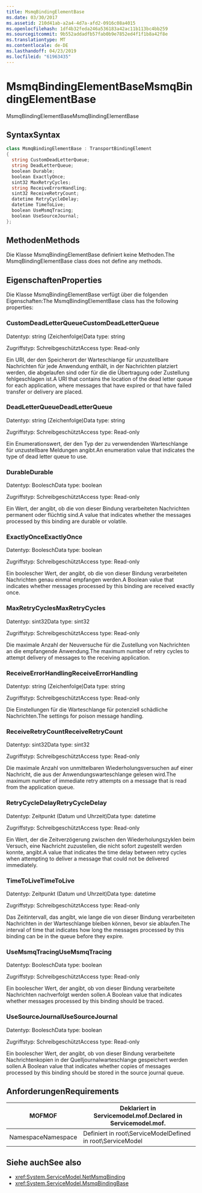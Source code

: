 ```yaml
---
title: MsmqBindingElementBase
ms.date: 03/30/2017
ms.assetid: 210d41ab-a2a4-4d7a-afd2-0916c08a4015
ms.openlocfilehash: 1df4b32feda246a536183a42ac11b113bc4bb259
ms.sourcegitcommit: 9b552addadfb57fab0b9e7852ed4f1f1b8a42f8e
ms.translationtype: MT
ms.contentlocale: de-DE
ms.lasthandoff: 04/23/2019
ms.locfileid: "61963435"
---
```

# <a name="msmqbindingelementbase"></a><span data-ttu-id="8b78d-102">MsmqBindingElementBase</span><span class="sxs-lookup"><span data-stu-id="8b78d-102">MsmqBindingElementBase</span></span>
<span data-ttu-id="8b78d-103">MsmqBindingElementBase</span><span class="sxs-lookup"><span data-stu-id="8b78d-103">MsmqBindingElementBase</span></span>  
  
## <a name="syntax"></a><span data-ttu-id="8b78d-104">Syntax</span><span class="sxs-lookup"><span data-stu-id="8b78d-104">Syntax</span></span>  
  
```csharp  
class MsmqBindingElementBase : TransportBindingElement  
{  
  string CustomDeadLetterQueue;  
  string DeadLetterQueue;  
  boolean Durable;  
  boolean ExactlyOnce;  
  sint32 MaxRetryCycles;  
  string ReceiveErrorHandling;  
  sint32 ReceiveRetryCount;  
  datetime RetryCycleDelay;  
  datetime TimeToLive;  
  boolean UseMsmqTracing;  
  boolean UseSourceJournal;  
};  
```  
  
## <a name="methods"></a><span data-ttu-id="8b78d-105">Methoden</span><span class="sxs-lookup"><span data-stu-id="8b78d-105">Methods</span></span>  
 <span data-ttu-id="8b78d-106">Die Klasse MsmqBindingElementBase definiert keine Methoden.</span><span class="sxs-lookup"><span data-stu-id="8b78d-106">The MsmqBindingElementBase class does not define any methods.</span></span>  
  
## <a name="properties"></a><span data-ttu-id="8b78d-107">Eigenschaften</span><span class="sxs-lookup"><span data-stu-id="8b78d-107">Properties</span></span>  
 <span data-ttu-id="8b78d-108">Die Klasse MsmqBindingElementBase verfügt über die folgenden Eigenschaften:</span><span class="sxs-lookup"><span data-stu-id="8b78d-108">The MsmqBindingElementBase class has the following properties:</span></span>  
  
### <a name="customdeadletterqueue"></a><span data-ttu-id="8b78d-109">CustomDeadLetterQueue</span><span class="sxs-lookup"><span data-stu-id="8b78d-109">CustomDeadLetterQueue</span></span>  
 <span data-ttu-id="8b78d-110">Datentyp: string (Zeichenfolge)</span><span class="sxs-lookup"><span data-stu-id="8b78d-110">Data type: string</span></span>  
  
 <span data-ttu-id="8b78d-111">Zugriffstyp: Schreibgeschützt</span><span class="sxs-lookup"><span data-stu-id="8b78d-111">Access type: Read-only</span></span>  
  
 <span data-ttu-id="8b78d-112">Ein URI, der den Speicherort der Warteschlange für unzustellbare Nachrichten für jede Anwendung enthält, in der Nachrichten platziert werden, die abgelaufen sind oder für die die Übertragung oder Zustellung fehlgeschlagen ist.</span><span class="sxs-lookup"><span data-stu-id="8b78d-112">A URI that contains the location of the dead letter queue for each application, where messages that have expired or that have failed transfer or delivery are placed.</span></span>  
  
### <a name="deadletterqueue"></a><span data-ttu-id="8b78d-113">DeadLetterQueue</span><span class="sxs-lookup"><span data-stu-id="8b78d-113">DeadLetterQueue</span></span>  
 <span data-ttu-id="8b78d-114">Datentyp: string (Zeichenfolge)</span><span class="sxs-lookup"><span data-stu-id="8b78d-114">Data type: string</span></span>  
  
 <span data-ttu-id="8b78d-115">Zugriffstyp: Schreibgeschützt</span><span class="sxs-lookup"><span data-stu-id="8b78d-115">Access type: Read-only</span></span>  
  
 <span data-ttu-id="8b78d-116">Ein Enumerationswert, der den Typ der zu verwendenden Warteschlange für unzustellbare Meldungen angibt.</span><span class="sxs-lookup"><span data-stu-id="8b78d-116">An enumeration value that indicates the type of dead letter queue to use.</span></span>  
  
### <a name="durable"></a><span data-ttu-id="8b78d-117">Durable</span><span class="sxs-lookup"><span data-stu-id="8b78d-117">Durable</span></span>  
 <span data-ttu-id="8b78d-118">Datentyp: Boolesch</span><span class="sxs-lookup"><span data-stu-id="8b78d-118">Data type: boolean</span></span>  
  
 <span data-ttu-id="8b78d-119">Zugriffstyp: Schreibgeschützt</span><span class="sxs-lookup"><span data-stu-id="8b78d-119">Access type: Read-only</span></span>  
  
 <span data-ttu-id="8b78d-120">Ein Wert, der angibt, ob die von dieser Bindung verarbeiteten Nachrichten permanent oder flüchtig sind.</span><span class="sxs-lookup"><span data-stu-id="8b78d-120">A value that indicates whether the messages processed by this binding are durable or volatile.</span></span>  
  
### <a name="exactlyonce"></a><span data-ttu-id="8b78d-121">ExactlyOnce</span><span class="sxs-lookup"><span data-stu-id="8b78d-121">ExactlyOnce</span></span>  
 <span data-ttu-id="8b78d-122">Datentyp: Boolesch</span><span class="sxs-lookup"><span data-stu-id="8b78d-122">Data type: boolean</span></span>  
  
 <span data-ttu-id="8b78d-123">Zugriffstyp: Schreibgeschützt</span><span class="sxs-lookup"><span data-stu-id="8b78d-123">Access type: Read-only</span></span>  
  
 <span data-ttu-id="8b78d-124">Ein boolescher Wert, der angibt, ob die von dieser Bindung verarbeiteten Nachrichten genau einmal empfangen werden.</span><span class="sxs-lookup"><span data-stu-id="8b78d-124">A Boolean value that indicates whether messages processed by this binding are received exactly once.</span></span>  
  
### <a name="maxretrycycles"></a><span data-ttu-id="8b78d-125">MaxRetryCycles</span><span class="sxs-lookup"><span data-stu-id="8b78d-125">MaxRetryCycles</span></span>  
 <span data-ttu-id="8b78d-126">Datentyp: sint32</span><span class="sxs-lookup"><span data-stu-id="8b78d-126">Data type: sint32</span></span>  
  
 <span data-ttu-id="8b78d-127">Zugriffstyp: Schreibgeschützt</span><span class="sxs-lookup"><span data-stu-id="8b78d-127">Access type: Read-only</span></span>  
  
 <span data-ttu-id="8b78d-128">Die maximale Anzahl der Neuversuche für die Zustellung von Nachrichten an die empfangende Anwendung.</span><span class="sxs-lookup"><span data-stu-id="8b78d-128">The maximum number of retry cycles to attempt delivery of messages to the receiving application.</span></span>  
  
### <a name="receiveerrorhandling"></a><span data-ttu-id="8b78d-129">ReceiveErrorHandling</span><span class="sxs-lookup"><span data-stu-id="8b78d-129">ReceiveErrorHandling</span></span>  
 <span data-ttu-id="8b78d-130">Datentyp: string (Zeichenfolge)</span><span class="sxs-lookup"><span data-stu-id="8b78d-130">Data type: string</span></span>  
  
 <span data-ttu-id="8b78d-131">Zugriffstyp: Schreibgeschützt</span><span class="sxs-lookup"><span data-stu-id="8b78d-131">Access type: Read-only</span></span>  
  
 <span data-ttu-id="8b78d-132">Die Einstellungen für die Warteschlange für potenziell schädliche Nachrichten.</span><span class="sxs-lookup"><span data-stu-id="8b78d-132">The settings for poison message handling.</span></span>  
  
### <a name="receiveretrycount"></a><span data-ttu-id="8b78d-133">ReceiveRetryCount</span><span class="sxs-lookup"><span data-stu-id="8b78d-133">ReceiveRetryCount</span></span>  
 <span data-ttu-id="8b78d-134">Datentyp: sint32</span><span class="sxs-lookup"><span data-stu-id="8b78d-134">Data type: sint32</span></span>  
  
 <span data-ttu-id="8b78d-135">Zugriffstyp: Schreibgeschützt</span><span class="sxs-lookup"><span data-stu-id="8b78d-135">Access type: Read-only</span></span>  
  
 <span data-ttu-id="8b78d-136">Die maximale Anzahl von unmittelbaren Wiederholungsversuchen auf einer Nachricht, die aus der Anwendungswarteschlange gelesen wird.</span><span class="sxs-lookup"><span data-stu-id="8b78d-136">The maximum number of immediate retry attempts on a message that is read from the application queue.</span></span>  
  
### <a name="retrycycledelay"></a><span data-ttu-id="8b78d-137">RetryCycleDelay</span><span class="sxs-lookup"><span data-stu-id="8b78d-137">RetryCycleDelay</span></span>  
 <span data-ttu-id="8b78d-138">Datentyp: Zeitpunkt (Datum und Uhrzeit)</span><span class="sxs-lookup"><span data-stu-id="8b78d-138">Data type: datetime</span></span>  
  
 <span data-ttu-id="8b78d-139">Zugriffstyp: Schreibgeschützt</span><span class="sxs-lookup"><span data-stu-id="8b78d-139">Access type: Read-only</span></span>  
  
 <span data-ttu-id="8b78d-140">Ein Wert, der die Zeitverzögerung zwischen den Wiederholungszyklen beim Versuch, eine Nachricht zuzustellen, die nicht sofort zugestellt werden konnte, angibt.</span><span class="sxs-lookup"><span data-stu-id="8b78d-140">A value that indicates the time delay between retry cycles when attempting to deliver a message that could not be delivered immediately.</span></span>  
  
### <a name="timetolive"></a><span data-ttu-id="8b78d-141">TimeToLive</span><span class="sxs-lookup"><span data-stu-id="8b78d-141">TimeToLive</span></span>  
 <span data-ttu-id="8b78d-142">Datentyp: Zeitpunkt (Datum und Uhrzeit)</span><span class="sxs-lookup"><span data-stu-id="8b78d-142">Data type: datetime</span></span>  
  
 <span data-ttu-id="8b78d-143">Zugriffstyp: Schreibgeschützt</span><span class="sxs-lookup"><span data-stu-id="8b78d-143">Access type: Read-only</span></span>  
  
 <span data-ttu-id="8b78d-144">Das Zeitintervall, das angibt, wie lange die von dieser Bindung verarbeiteten Nachrichten in der Warteschlange bleiben können, bevor sie ablaufen.</span><span class="sxs-lookup"><span data-stu-id="8b78d-144">The interval of time that indicates how long the messages processed by this binding can be in the queue before they expire.</span></span>  
  
### <a name="usemsmqtracing"></a><span data-ttu-id="8b78d-145">UseMsmqTracing</span><span class="sxs-lookup"><span data-stu-id="8b78d-145">UseMsmqTracing</span></span>  
 <span data-ttu-id="8b78d-146">Datentyp: Boolesch</span><span class="sxs-lookup"><span data-stu-id="8b78d-146">Data type: boolean</span></span>  
  
 <span data-ttu-id="8b78d-147">Zugriffstyp: Schreibgeschützt</span><span class="sxs-lookup"><span data-stu-id="8b78d-147">Access type: Read-only</span></span>  
  
 <span data-ttu-id="8b78d-148">Ein boolescher Wert, der angibt, ob von dieser Bindung verarbeitete Nachrichten nachverfolgt werden sollen.</span><span class="sxs-lookup"><span data-stu-id="8b78d-148">A Boolean value that indicates whether messages processed by this binding should be traced.</span></span>  
  
### <a name="usesourcejournal"></a><span data-ttu-id="8b78d-149">UseSourceJournal</span><span class="sxs-lookup"><span data-stu-id="8b78d-149">UseSourceJournal</span></span>  
 <span data-ttu-id="8b78d-150">Datentyp: Boolesch</span><span class="sxs-lookup"><span data-stu-id="8b78d-150">Data type: boolean</span></span>  
  
 <span data-ttu-id="8b78d-151">Zugriffstyp: Schreibgeschützt</span><span class="sxs-lookup"><span data-stu-id="8b78d-151">Access type: Read-only</span></span>  
  
 <span data-ttu-id="8b78d-152">Ein boolescher Wert, der angibt, ob von dieser Bindung verarbeitete Nachrichtenkopien in der Quelljournalwarteschlange gespeichert werden sollen.</span><span class="sxs-lookup"><span data-stu-id="8b78d-152">A Boolean value that indicates whether copies of messages processed by this binding should be stored in the source journal queue.</span></span>  
  
## <a name="requirements"></a><span data-ttu-id="8b78d-153">Anforderungen</span><span class="sxs-lookup"><span data-stu-id="8b78d-153">Requirements</span></span>  
  
|<span data-ttu-id="8b78d-154">MOF</span><span class="sxs-lookup"><span data-stu-id="8b78d-154">MOF</span></span>|<span data-ttu-id="8b78d-155">Deklariert in Servicemodel.mof.</span><span class="sxs-lookup"><span data-stu-id="8b78d-155">Declared in Servicemodel.mof.</span></span>|  
|---------|-----------------------------------|  
|<span data-ttu-id="8b78d-156">Namespace</span><span class="sxs-lookup"><span data-stu-id="8b78d-156">Namespace</span></span>|<span data-ttu-id="8b78d-157">Definiert in root\ServiceModel</span><span class="sxs-lookup"><span data-stu-id="8b78d-157">Defined in root\ServiceModel</span></span>|  
  
## <a name="see-also"></a><span data-ttu-id="8b78d-158">Siehe auch</span><span class="sxs-lookup"><span data-stu-id="8b78d-158">See also</span></span>

- <xref:System.ServiceModel.NetMsmqBinding>
- <xref:System.ServiceModel.MsmqBindingBase>
